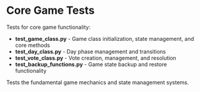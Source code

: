 # Core Game Tests

Tests for core game functionality:

- **test_game_class.py** - Game class initialization, state management, and core methods
- **test_day_class.py** - Day phase management and transitions
- **test_vote_class.py** - Vote creation, management, and resolution
- **test_backup_functions.py** - Game state backup and restore functionality

Tests the fundamental game mechanics and state management systems.
